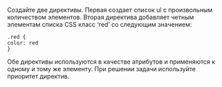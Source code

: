 Создайте две директивы. Первая создает список ul с произвольным количеством элементов. Вторая директива добавляет четным элементам списка CSS класс ‘red’ со следующим значением: 
```
.red {
color: red
}
```
Обе директивы используются в качестве атрибутов и применяются к одному и тому же элементу. При решении задачи используйте приоритет директив.